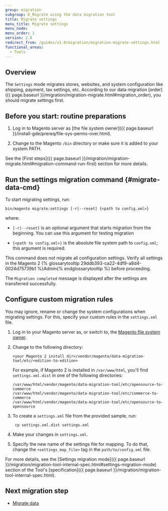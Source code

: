 ```yaml
---
group: migration
subgroup: D_Migrate using the data migration tool
title: Migrate settings
menu_title: Migrate settings
menu_node:
menu_order: 1
version: 2.0
redirect_from: /guides/v1.0/migration/migration-migrate-settings.html
functional_areas:
  - Tools
---
```


## Overview

The `Settings` mode migrates stores, websites, and system configuration like shipping, payment, tax settings, etc.
According to our data migration [order]({{ page.baseurl }}/migration/migration-migrate.html#migration_order), you should migrate settings first.

## Before you start: routine preparations

1. Log in to Magento server as [the file system owner]({{ page.baseurl }}/install-gde/prereq/file-sys-perms-over.html).

2. Change to the Magento `/bin` directory or make sure it is added to your system PATH.

See the [First steps]({{ page.baseurl }}/migration/migration-migrate.html#migration-command-run-first) section for more details.

## Run the settings migration command {#migrate-data-cmd}

To start migrating settings, run:

	bin/magento migrate:settings [-r|--reset] {<path to config.xml>}

where:

* `[-r|--reset]` is an optional argument that starts migration from the beginning. You can use this argument for testing migration

* `{<path to config.xml>}` is the absolute file system path to `config.xml`; this argument is required.

<div class="bs-callout bs-callout-info" id="info">
<span class="glyphicon-class">
  <p>This command does not migrate all configuration settings. Verify all settings in the Magento 2 {% glossarytooltip 29ddb393-ca22-4df9-a8d4-0024d75739b1 %}Admin{% endglossarytooltip %} before proceeding.</p></span>
</div>

The `Migration completed` message is displayed after the settings are transferred successfully.

## Configure custom migration rules

You may ignore, rename or change the system configurations when migrating settings. For this, specify your custom rules in the `settings.xml` file.

1.	Log in to your Magento server as, or switch to, the <a href="{{ page.baseurl }}/install-gde/prereq/apache-user.html">Magento file system owner</a>.

2.	Change to the following directory:

		<your Magento 2 install dir>/vendor/magento/data-migration-tool/etc/<edition-to-edition>

	For example, if Magento 2 is installed in `/var/www/html`, you'll find `settings.xml.dist` in one of the following directories:

		/var/www/html/vendor/magento/data-migration-tool/etc/opensource-to-commerce
		/var/www/html/vendor/magento/data-migration-tool/etc/commerce-to-commerce
		/var/www/html/vendor/magento/data-migration-tool/etc/opensource-to-opensource

3. To create a `settings.xml` file from the provided sample, run:

		cp settings.xml.dist settings.xml

4. Make your changes in `settings.xml`.

5. Specify the new name of the settings file for mapping. To do that, change the `<settings_map_file>` tag in the `path/to/config.xml` file.

For more details, see the [Settings migration mode]({{ page.baseurl }}/migration/migration-tool-internal-spec.html#settings-migration-mode) section of the Tool's [specification]({{ page.baseurl }}/migration/migration-tool-internal-spec.html).

## Next migration step

* <a href="{{ page.baseurl }}/migration/migration-migrate-data.html">Migrate data</a>
